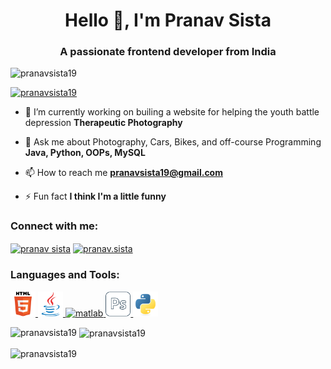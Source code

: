 <h1 align="center">Hello 👋, I'm Pranav Sista</h1>
<h3 align="center">A passionate frontend developer from India</h3>

<p align="left"> <img src="https://komarev.com/ghpvc/?username=pranavsista19&label=Profile%20views&color=0e75b6&style=flat" alt="pranavsista19" /> </p>

<p align="left"> <a href="https://github.com/ryo-ma/github-profile-trophy"><img src="https://github-profile-trophy.vercel.app/?username=pranavsista19" alt="pranavsista19" /></a> </p>

- 🔭 I’m currently working on builing a website for helping the youth battle depression **Therapeutic Photography**

- 💬 Ask me about Photography, Cars, Bikes, and off-course Programming **Java, Python, OOPs, MySQL**

- 📫 How to reach me **pranavsista19@gmail.com**

- ⚡ Fun fact **I think I'm a little funny**

<h3 align="left">Connect with me:</h3>
<p align="left">
<a href="https://linkedin.com/in/pranav sista" target="blank"><img align="center" src="https://raw.githubusercontent.com/rahuldkjain/github-profile-readme-generator/master/src/images/icons/Social/linked-in-alt.svg" alt="pranav sista" height="30" width="40" /></a>
<a href="https://instagram.com/pranav.sista" target="blank"><img align="center" src="https://raw.githubusercontent.com/rahuldkjain/github-profile-readme-generator/master/src/images/icons/Social/instagram.svg" alt="pranav.sista" height="30" width="40" /></a>
</p>

<h3 align="left">Languages and Tools:</h3>
<p align="left"> <a href="https://www.w3.org/html/" target="_blank" rel="noreferrer"> <img src="https://raw.githubusercontent.com/devicons/devicon/master/icons/html5/html5-original-wordmark.svg" alt="html5" width="40" height="40"/> </a> <a href="https://www.java.com" target="_blank" rel="noreferrer"> <img src="https://raw.githubusercontent.com/devicons/devicon/master/icons/java/java-original.svg" alt="java" width="40" height="40"/> </a> <a href="https://www.mathworks.com/" target="_blank" rel="noreferrer"> <img src="https://upload.wikimedia.org/wikipedia/commons/2/21/Matlab_Logo.png" alt="matlab" width="40" height="40"/> </a> <a href="https://www.photoshop.com/en" target="_blank" rel="noreferrer"> <img src="https://raw.githubusercontent.com/devicons/devicon/master/icons/photoshop/photoshop-line.svg" alt="photoshop" width="40" height="40"/> </a> <a href="https://www.python.org" target="_blank" rel="noreferrer"> <img src="https://raw.githubusercontent.com/devicons/devicon/master/icons/python/python-original.svg" alt="python" width="40" height="40"/> </a> </p>

<p><img align="left" src="https://github-readme-stats.vercel.app/api/top-langs?username=pranavsista19&show_icons=true&locale=en&layout=compact" alt="pranavsista19" /></p>

<p>&nbsp;<img align="center" src="https://github-readme-stats.vercel.app/api?username=pranavsista19&show_icons=true&locale=en" alt="pranavsista19" /></p>

<p><img align="center" src="https://github-readme-streak-stats.herokuapp.com/?user=pranavsista19&" alt="pranavsista19" /></p>
